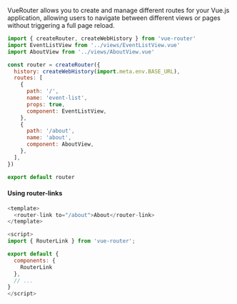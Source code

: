 VueRouter allows you to create and manage different routes for your Vue.js application, allowing users to navigate between different views or pages without triggering a full page reload.

```js
import { createRouter, createWebHistory } from 'vue-router'
import EventListView from '../views/EventListView.vue'
import AboutView from '../views/AboutView.vue'

const router = createRouter({
  history: createWebHistory(import.meta.env.BASE_URL),
  routes: [
    {
      path: '/',
      name: 'event-list',
      props: true,
      component: EventListView,
    },
    {
      path: '/about',
      name: 'about',
      component: AboutView,
    },
  ],
})

export default router
```

#### Using router-links
```js
<template>
  <router-link to="/about">About</router-link>
</template>

<script>
import { RouterLink } from 'vue-router';

export default {
  components: {
    RouterLink
  },
  // ...
}
</script>
```
